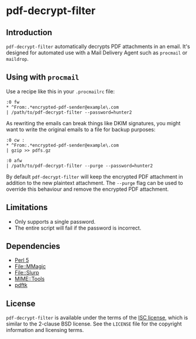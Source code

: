 # pdf-decrypt-filter

## Introduction

`pdf-decrypt-filter` automatically decrypts PDF attachments in an email. It's
designed for automated use with a Mail Delivery Agent such as `procmail` or
`maildrop`.

## Using with `procmail`

Use a recipe like this in your `.procmailrc` file:

    :0 fw
    * ^From:.*encrypted-pdf-sender@example\.com
    | /path/to/pdf-decrypt-filter --password=hunter2

As rewriting the emails can break things like DKIM signatures, you might want to
write the original emails to a file for backup purposes:

    :0 cw :
    * ^From:.*encrypted-pdf-sender@example\.com
    | gzip >> pdfs.gz

    :0 afw
    | /path/to/pdf-decrypt-filter --purge --password=hunter2

By default `pdf-decrypt-filter` will keep the encrypted PDF attachment in
addition to the new plaintext attachment. The `--purge` flag can be used to
override this behaviour and remove the encrypted PDF attachment.

## Limitations

* Only supports a single password.
* The entire script will fail if the password is incorrect.

## Dependencies

* [Perl 5][perl]
* [File::MMagic][mmagic]
* [File::Slurp][slurp]
* [MIME::Tools][mimetools]
* [pdftk][pdftk]

## License

`pdf-decrypt-filter` is available under the terms of the [ISC license][isc],
which is similar to the 2-clause BSD license. See the `LICENSE` file for the
copyright information and licensing terms.

[perl]: https://www.perl.org/
[mmagic]: https://metacpan.org/pod/File::MMagic
[slurp]: https://metacpan.org/pod/File::Slurp
[mimetools]: https://metacpan.org/pod/MIME::Tools
[pdftk]: https://www.pdflabs.com/tools/pdftk-the-pdf-toolkit/
[isc]: https://www.isc.org/downloads/software-support-policy/isc-license/
